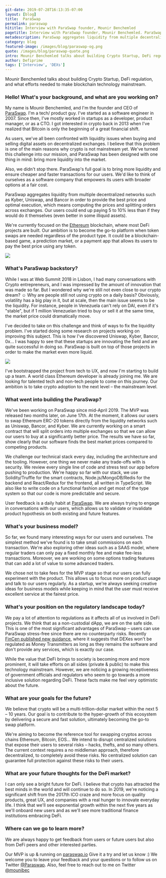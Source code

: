 ```yaml
---
git-date: 2019-07-28T16:13:35-07:00
layout: [blog]
title:  ParaSwap
permalink: paraswap
h1title: Interview with ParaSwap founder, Mounir Benchemled
pagetitle: Interview with ParaSwap founder, Mounir Benchemled. ParaSwap Review.
metadescription: ParaSwap aggregates liquidity from multiple decentralized networks such as Kyber, Uniswap, and Bancor in order to provide the best price and optimal execution, which means computing the prices and splitting orders across exchanges.
category: blog
featured-image: /images/blog/paraswap-og.png
quote: /images/blog/paraswap-quote.png
intro: Mounir Benchemled talks about building Crypto Startup, DeFi regulation, and what efforts needed to make blockchain technology mainstream.
author: Defiprime
tags: ['Interview', 'DEXs']
---
```

Mounir Benchemled talks about building Crypto Startup, DeFi regulation, and what efforts needed to make blockchain technology mainstream.

### Hello! What's your background, and what are you working on?

My name is Mounir Benchemled, and I'm the founder and CEO of [ParaSwap](https://paraswap.io). I'm a tech/ product guy. I've started as a software engineer in 2007. Since then, I've mostly worked in startups as a developer, product manager, or as a CTO. I got interested in crypto back in 2013 when I've realized that Bitcoin is only the beginning of a great financial shift.

As users, we've all been confronted with liquidity issues when buying and selling digital assets on decentralized exchanges. I believe that this problem is one of the main reasons why crypto is not mainstream yet. We've turned this challenge into our mission, and ParaSwap has been designed with one thing in mind: bring more liquidity into the market.

Also, we didn't stop there. ParaSwap's full goal is to bring more liquidity and ensure cheaper and faster transactions for our users. We'd like to think of ourselves as a software company that empowers its users with broader options at a fair cost.

ParaSwap aggregates liquidity from multiple decentralized networks such as Kyber, Uniswap, and Bancor in order to provide the best price and optimal execution, which means computing the prices and splitting orders across exchanges. Our users could end up paying 5 to 10% less than if they would do it themselves (even better in some illiquid assets).

We're currently focused on the [Ethereum](/ethereum) blockchain, where most DeFi projects are built. Our ambition is to become the go-to platform when token swaps are needed regardless of the product type. It could be a blockchain-based game, a prediction market, or a payment app that allows its users to pay the best price using any token.

![](/images/blog/paraswap2.png)

### What's ParaSwap backstory?

While I was at Web Summit 2018 in Lisbon, I had many conversations with Crypto entrepreneurs, and I was impressed by the amount of innovation that was made so far. But I wondered why we're still not even close to our crypto dream? ☺ Why are people still not using crypto on a daily basis? Obviously, volatility has a big play in it, but at scale, then the main issue seems to be the liquidity. For instance, people in Venezuela can't rely on DAI, even if it's "stable", but if 1 million Venezuelan tried to buy or sell it at the same time, the market price could dramatically move.

I've decided to take on this challenge and think of ways to fix the liquidity problem. I've started doing some research on projects working on improving this subject. This is how I've discovered Uniswap, Kyber, Bancor, 0x... I was happy to see that these startups are innovating the field and are quite successful in doing so. ParaSwap is built on top of those projects in order to make the market even more liquid.

![](images/blog/paraswap1.png)

I've bootstrapped the project from tech to UX, and now I'm starting to build up a team. A world class Ethereum developer is already joining me. We are looking for talented tech and non-tech people to come on this journey. Our ambition is to take crypto adoption to the next level – the mainstream level.

### What went into building the ParaSwap?

We've been working on ParaSwap since mid-April 2019. The MVP was released two months later, on June 17th. At the moment, it allows our users to swap Ethereum ERC-20 tokens directly from the liquidity networks such as Uniswap, Bancor, and Kyber. We are currently working on a smart contract that will split orders into multiple exchanges so that we can allow our users to buy at a significantly better price. The results we have so far, show clearly that our software finds the best market prices compared to competing products.

We challenge our technical stack every day, including the architecture and the tooling. However, one thing we never make any trade-offs with is security. We review every single line of code and stress test our app before pushing to production. We're happy so far with our stack, we use Solidity/Truffle for the smart contracts, Node.js/MongoDB/Redis for the backend and React/Redux for the frontend, all written in TypeScript. We also like to write code on a functional fashion and get most of the type system so that our code is more predictable and secure.

User feedback is a daily habit at [ParaSwap](https://paraswap.io). We are always trying to engage in conversations with our users, which allows us to validate or invalidate product hypothesis on both existing and future features.

### What's your business model?

So far, we found many interesting ways for our users and ourselves. The simplest method we've found is to take small commissions on each transaction. We're also exploring other ideas such as a SAAS model, where regular traders can only pay a fixed monthly fee and make fee-less transactions. Moreover, we are working on some options trading features that can add a lot of value to some advanced traders.

We chose not to take fees for the MVP stage so that our users can fully experiment with the product. This allows us to focus more on product usage and talk to our users regularly. As a startup, we're always seeking creative ideas for business models while keeping in mind that the user must receive excellent service at the fairest price.

### What's your position on the regulatory landscape today?

We pay a lot of attention to regulations as it affects all of us involved in DeFi projects. We think that as a non-custodial dApp, we are on the safe side. This is one of the most significant advantages of ParaSwap – users can use ParaSwap stress-free since there are no counterparty risks. Recently [FinCen published new guidance](https://coincenter.org/entry/fincen-s-new-cryptocurrency-guidance-matches-coin-center-recommendations), where it suggests that DEXes won't be regulated as Money Transmitters as long as they remains the software and don't provide any services, which is exactly our case.

While the value that DeFi brings to society is becoming more and more prominent, it will take efforts on all sides (private & public) to make this technology mainstream. However, we are noticing a growing receptiveness of government officials and regulators who seem to go towards a more inclusive solution regarding DeFi. These facts make me feel very optimistic about the future.

### What are your goals for the future?

We believe that crypto will be a multi-trillion-dollar market within the next 5 – 10 years. Our goal is to contribute to the hyper-growth of this ecosystem by delivering a secure and fast solution, ultimately becoming the go-to swap platform.

We're aiming to become the reference tool for swapping cryptos across chains Ethereum, Bitcoin, EOS... We intend to disrupt centralized solutions that expose their users to several risks – hacks, thefts, and so many others. The current context requires a no middleman approach, therefore decentralized, to completely avoid these risks. No centralized solution can guarantee full protection against these risks to their users.

### What are your future thoughts for the DeFi market?

I can only see a bright future for DeFi. I believe that crypto has attracted the best minds in the world and will continue to do so. In 2019, we're noticing a significant shift from the 2017th ICO craze and more focus on quality products, great UX, and companies with a real hunger to innovate everyday life. I think that we'll see exponential growth within the next five years as we'll onboard new users and as we'll see more traditional finance institutions embracing DeFi.

### Where can we go to learn more?

We are always happy to get feedback from users or future users but also from DeFi peers and other interested parties.

Our MVP is up & running on [paraswap.io](https://paraswap.io) Give it a try and let us know :)
We welcome you to leave your feedback and your questions or to follow us on Twitter [@Paraswap](https://twitter.com/@Paraswap). Also, feel free to reach out to me on Twitter [@mounibec](https://twitter.com/@mounibec)
